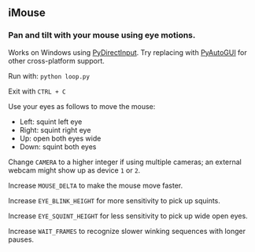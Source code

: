 ## iMouse

### Pan and tilt with your mouse using eye motions.

Works on Windows using [PyDirectInput](https://github.com/learncodebygaming/pydirectinput). Try replacing with [PyAutoGUI](https://pyautogui.readthedocs.io/en/latest/) for other cross-platform support.

Run with: `python loop.py`

Exit with `CTRL + C`


Use your eyes as follows to move the mouse:
- Left: squint left eye
- Right: squint right eye
- Up: open both eyes wide
- Down: squint both eyes

Change `CAMERA` to a higher integer if using multiple cameras; an external webcam 
might show up as device `1` or `2`.

Increase `MOUSE_DELTA` to make the mouse move faster.

Increase `EYE_BLINK_HEIGHT` for more sensitivity to pick up squints.

Increase `EYE_SQUINT_HEIGHT` for less sensitivity to pick up wide open eyes.

Increase `WAIT_FRAMES` to recognize slower winking sequences with longer pauses.
